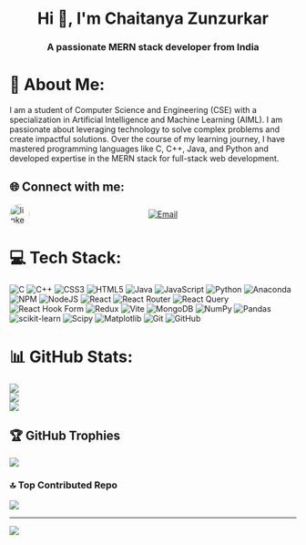 <h1 align="center">Hi 👋, I'm Chaitanya Zunzurkar</h1>
<h3 align="center">A passionate MERN stack developer from India</h3>

# 💫 About Me:
I am a student of Computer Science and Engineering (CSE) with a specialization in Artificial Intelligence and Machine Learning (AIML). I am passionate about leveraging technology to solve complex problems and create impactful solutions. Over the course of my learning journey, I have mastered programming languages like C, C++, Java, and Python and developed expertise in the MERN stack for full-stack web development. <br>

## 🌐 Connect with me:
<div style="display: flex; justify-content: space-between; align-items: center; margin: 0; width: 100%;">
  <a href="https://linkedin.com/in/chaitanya-zunzurkar" target="_blank" style="text-decoration: none; flex-grow: 1;">
    <img src="https://raw.githubusercontent.com/rahuldkjain/github-profile-readme-generator/master/src/images/icons/Social/linked-in-alt.svg" alt="linkedin.com/in/chaitanya-zunzurkar" height="35" width="35" style="border-radius: 50%; transition: transform 0.3s ease;">
  </a>
  <a href="mailto:chaitanyazunzurkar09@gmail.com" style="flex-grow: 1;">
    <img src="https://img.shields.io/badge/Email-chaitanyazunzurkar09@gmail.com-blue?style=flat&logo=gmail&logoColor=white" alt="Email" />
  </a>
</div>

# 💻 Tech Stack:
![C](https://img.shields.io/badge/c-%2300599C.svg?style=for-the-badge&logo=c&logoColor=white) ![C++](https://img.shields.io/badge/c++-%2300599C.svg?style=for-the-badge&logo=c%2B%2B&logoColor=white) ![CSS3](https://img.shields.io/badge/css3-%231572B6.svg?style=for-the-badge&logo=css3&logoColor=white) ![HTML5](https://img.shields.io/badge/html5-%23E34F26.svg?style=for-the-badge&logo=html5&logoColor=white) ![Java](https://img.shields.io/badge/java-%23ED8B00.svg?style=for-the-badge&logo=openjdk&logoColor=white) ![JavaScript](https://img.shields.io/badge/javascript-%23323330.svg?style=for-the-badge&logo=javascript&logoColor=%23F7DF1E) ![Python](https://img.shields.io/badge/python-3670A0?style=for-the-badge&logo=python&logoColor=ffdd54) ![Anaconda](https://img.shields.io/badge/Anaconda-%2344A833.svg?style=for-the-badge&logo=anaconda&logoColor=white) ![NPM](https://img.shields.io/badge/NPM-%23CB3837.svg?style=for-the-badge&logo=npm&logoColor=white) ![NodeJS](https://img.shields.io/badge/node.js-6DA55F?style=for-the-badge&logo=node.js&logoColor=white) ![React](https://img.shields.io/badge/react-%2320232a.svg?style=for-the-badge&logo=react&logoColor=%2361DAFB) ![React Router](https://img.shields.io/badge/React_Router-CA4245?style=for-the-badge&logo=react-router&logoColor=white) ![React Query](https://img.shields.io/badge/-React%20Query-FF4154?style=for-the-badge&logo=react%20query&logoColor=white) ![React Hook Form](https://img.shields.io/badge/React%20Hook%20Form-%23EC5990.svg?style=for-the-badge&logo=reacthookform&logoColor=white) ![Redux](https://img.shields.io/badge/redux-%23593d88.svg?style=for-the-badge&logo=redux&logoColor=white) ![Vite](https://img.shields.io/badge/vite-%23646CFF.svg?style=for-the-badge&logo=vite&logoColor=white) ![MongoDB](https://img.shields.io/badge/MongoDB-%234ea94b.svg?style=for-the-badge&logo=mongodb&logoColor=white) ![NumPy](https://img.shields.io/badge/numpy-%23013243.svg?style=for-the-badge&logo=numpy&logoColor=white) ![Pandas](https://img.shields.io/badge/pandas-%23150458.svg?style=for-the-badge&logo=pandas&logoColor=white) ![scikit-learn](https://img.shields.io/badge/scikit--learn-%23F7931E.svg?style=for-the-badge&logo=scikit-learn&logoColor=white) ![Scipy](https://img.shields.io/badge/SciPy-%230C55A5.svg?style=for-the-badge&logo=scipy&logoColor=%white) ![Matplotlib](https://img.shields.io/badge/Matplotlib-%23ffffff.svg?style=for-the-badge&logo=Matplotlib&logoColor=black) ![Git](https://img.shields.io/badge/git-%23F05033.svg?style=for-the-badge&logo=git&logoColor=white) ![GitHub](https://img.shields.io/badge/github-%23121011.svg?style=for-the-badge&logo=github&logoColor=white)
# 📊 GitHub Stats:
![](https://github-readme-stats.vercel.app/api?username=ChaitanyaZunzurkar&theme=dark&hide_border=false&include_all_commits=false&count_private=false)<br/>
![](https://github-readme-streak-stats.herokuapp.com/?user=ChaitanyaZunzurkar&theme=dark&hide_border=false)<br/>
![](https://github-readme-stats.vercel.app/api/top-langs/?username=ChaitanyaZunzurkar&theme=dark&hide_border=false&include_all_commits=false&count_private=false&layout=compact)

## 🏆 GitHub Trophies
![](https://github-profile-trophy.vercel.app/?username=ChaitanyaZunzurkar&theme=radical&no-frame=false&no-bg=false&margin-w=4)

### 🔝 Top Contributed Repo
![](https://github-contributor-stats.vercel.app/api?username=ChaitanyaZunzurkar&limit=5&theme=dark&combine_all_yearly_contributions=true)

---
[![](https://visitcount.itsvg.in/api?id=ChaitanyaZunzurkar&icon=0&color=0)](https://visitcount.itsvg.in)

